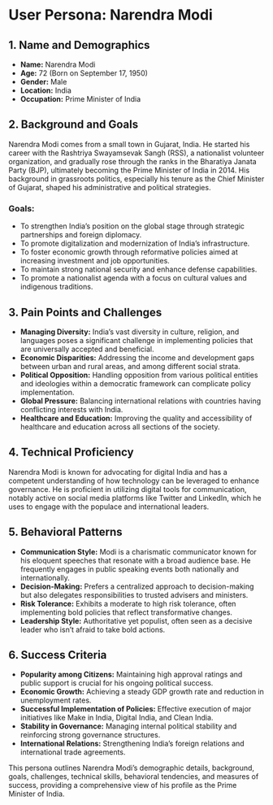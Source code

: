 # User Persona: Narendra Modi

## 1. Name and Demographics
- **Name:** Narendra Modi
- **Age:** 72 (Born on September 17, 1950)
- **Gender:** Male
- **Location:** India
- **Occupation:** Prime Minister of India

## 2. Background and Goals
Narendra Modi comes from a small town in Gujarat, India. He started his career with the Rashtriya Swayamsevak Sangh (RSS), a nationalist volunteer organization, and gradually rose through the ranks in the Bharatiya Janata Party (BJP), ultimately becoming the Prime Minister of India in 2014. His background in grassroots politics, especially his tenure as the Chief Minister of Gujarat, shaped his administrative and political strategies.

### Goals:
- To strengthen India’s position on the global stage through strategic partnerships and foreign diplomacy.
- To promote digitalization and modernization of India’s infrastructure.
- To foster economic growth through reformative policies aimed at increasing investment and job opportunities.
- To maintain strong national security and enhance defense capabilities.
- To promote a nationalist agenda with a focus on cultural values and indigenous traditions.

## 3. Pain Points and Challenges
- **Managing Diversity:** India’s vast diversity in culture, religion, and languages poses a significant challenge in implementing policies that are universally accepted and beneficial.
- **Economic Disparities:** Addressing the income and development gaps between urban and rural areas, and among different social strata.
- **Political Opposition:** Handling opposition from various political entities and ideologies within a democratic framework can complicate policy implementation.
- **Global Pressure:** Balancing international relations with countries having conflicting interests with India.
- **Healthcare and Education:** Improving the quality and accessibility of healthcare and education across all sections of the society.

## 4. Technical Proficiency
Narendra Modi is known for advocating for digital India and has a competent understanding of how technology can be leveraged to enhance governance. He is proficient in utilizing digital tools for communication, notably active on social media platforms like Twitter and LinkedIn, which he uses to engage with the populace and international leaders.

## 5. Behavioral Patterns
- **Communication Style:** Modi is a charismatic communicator known for his eloquent speeches that resonate with a broad audience base. He frequently engages in public speaking events both nationally and internationally.
- **Decision-Making:** Prefers a centralized approach to decision-making but also delegates responsibilities to trusted advisers and ministers.
- **Risk Tolerance:** Exhibits a moderate to high risk tolerance, often implementing bold policies that reflect transformative changes.
- **Leadership Style:** Authoritative yet populist, often seen as a decisive leader who isn’t afraid to take bold actions.

## 6. Success Criteria
- **Popularity among Citizens:** Maintaining high approval ratings and public support is crucial for his ongoing political success.
- **Economic Growth:** Achieving a steady GDP growth rate and reduction in unemployment rates.
- **Successful Implementation of Policies:** Effective execution of major initiatives like Make in India, Digital India, and Clean India.
- **Stability in Governance:** Managing internal political stability and reinforcing strong governance structures.
- **International Relations:** Strengthening India’s foreign relations and international trade agreements.

This persona outlines Narendra Modi’s demographic details, background, goals, challenges, technical skills, behavioral tendencies, and measures of success, providing a comprehensive view of his profile as the Prime Minister of India.